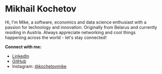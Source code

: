 # Mikhail Kochetov

Hi, I'm Mike, a software, economics and data science enthusiast with a passion for technology and innovation. Originally from Belarus and currently residing in Austria. Always appreciate networking and cool things happening across the world - let's stay connected!

**Connect with me:**

* [LinkedIn](https://www.linkedin.com/in/mikhail-kochetov/)
* [GitHub](https://github.com/kochetovmike)
* Instagram: [@kochetovmike](https://www.instagram.com/kochetovmike/)
